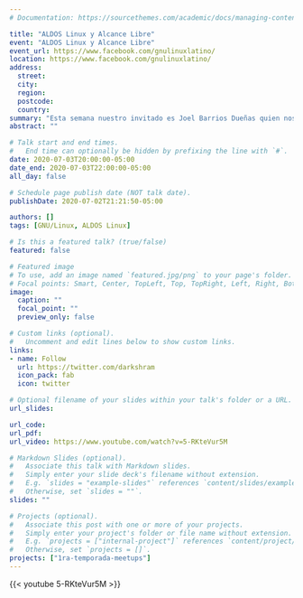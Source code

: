 ```yaml
---
# Documentation: https://sourcethemes.com/academic/docs/managing-content/

title: "ALDOS Linux y Alcance Libre"
event: "ALDOS Linux y Alcance Libre"
event_url: https://www.facebook.com/gnulinuxlatino/
location: https://www.facebook.com/gnulinuxlatino/
address:
  street:
  city:
  region:
  postcode:
  country:
summary: "Esta semana nuestro invitado es Joel Barrios Dueñas quien nos platicará de ALDOS y la comunidad de Alcance Libre que durante más de 17 años."
abstract: ""

# Talk start and end times.
#   End time can optionally be hidden by prefixing the line with `#`.
date: 2020-07-03T20:00:00-05:00
date_end: 2020-07-03T22:00:00-05:00
all_day: false

# Schedule page publish date (NOT talk date).
publishDate: 2020-07-02T21:21:50-05:00

authors: []
tags: [GNU/Linux, ALDOS Linux]

# Is this a featured talk? (true/false)
featured: false

# Featured image
# To use, add an image named `featured.jpg/png` to your page's folder.
# Focal points: Smart, Center, TopLeft, Top, TopRight, Left, Right, BottomLeft, Bottom, BottomRight.
image:
  caption: ""
  focal_point: ""
  preview_only: false

# Custom links (optional).
#   Uncomment and edit lines below to show custom links.
links:
- name: Follow
  url: https://twitter.com/darkshram
  icon_pack: fab
  icon: twitter

# Optional filename of your slides within your talk's folder or a URL.
url_slides:

url_code:
url_pdf:
url_video: https://www.youtube.com/watch?v=5-RKteVur5M

# Markdown Slides (optional).
#   Associate this talk with Markdown slides.
#   Simply enter your slide deck's filename without extension.
#   E.g. `slides = "example-slides"` references `content/slides/example-slides.md`.
#   Otherwise, set `slides = ""`.
slides: ""

# Projects (optional).
#   Associate this post with one or more of your projects.
#   Simply enter your project's folder or file name without extension.
#   E.g. `projects = ["internal-project"]` references `content/project/deep-learning/index.md`.
#   Otherwise, set `projects = []`.
projects: ["1ra-temporada-meetups"]
---
```


{{< youtube 5-RKteVur5M >}}

